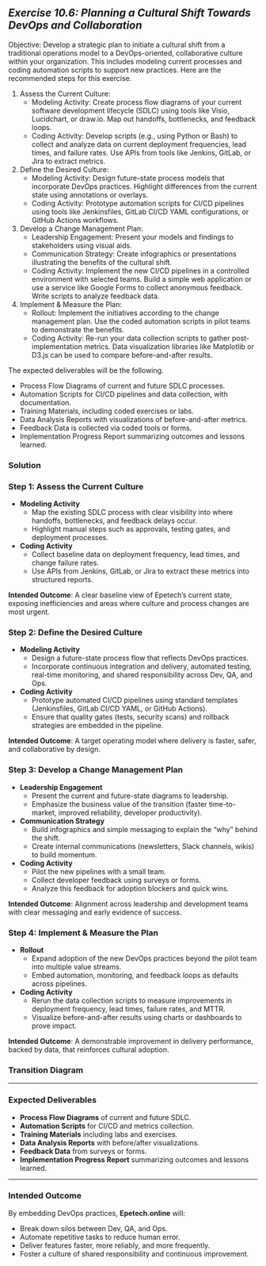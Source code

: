 ## ***Exercise 10.6: Planning a Cultural Shift Towards DevOps and Collaboration***

Objective: Develop a strategic plan to initiate a cultural shift from a traditional operations model to a DevOps-oriented, collaborative culture within your organization. This includes modeling current processes and coding automation scripts to support new practices. Here are the recommended steps for this exercise.

1. Assess the Current Culture:  
   * Modeling Activity: Create process flow diagrams of your current software development lifecycle (SDLC) using tools like Visio, Lucidchart, or draw.io. Map out handoffs, bottlenecks, and feedback loops.  
   * Coding Activity: Develop scripts (e.g., using Python or Bash) to collect and analyze data on current deployment frequencies, lead times, and failure rates. Use APIs from tools like Jenkins, GitLab, or Jira to extract metrics.  
2. Define the Desired Culture:  
   * Modeling Activity: Design future-state process models that incorporate DevOps practices. Highlight differences from the current state using annotations or overlays.  
   * Coding Activity: Prototype automation scripts for CI/CD pipelines using tools like Jenkinsfiles, GitLab CI/CD YAML configurations, or GitHub Actions workflows.  
3. Develop a Change Management Plan:  
   * Leadership Engagement: Present your models and findings to stakeholders using visual aids.  
   * Communication Strategy: Create infographics or presentations illustrating the benefits of the cultural shift.  
   * Coding Activity: Implement the new CI/CD pipelines in a controlled environment with selected teams. Build a simple web application or use a service like Google Forms to collect anonymous feedback. Write scripts to analyze feedback data.  
4. Implement & Measure the Plan:  
   * Rollout: Implement the initiatives according to the change management plan. Use the coded automation scripts in pilot teams to demonstrate the benefits.  
   * Coding Activity: Re-run your data collection scripts to gather post-implementation metrics. Data visualization libraries like Matplotlib or D3.js can be used to compare before-and-after results.

The expected deliverables will be the following.

* Process Flow Diagrams of current and future SDLC processes.  
* Automation Scripts for CI/CD pipelines and data collection, with documentation.  
* Training Materials, including coded exercises or labs.  
* Data Analysis Reports with visualizations of before-and-after metrics.  
* Feedback Data is collected via coded tools or forms.  
* Implementation Progress Report summarizing outcomes and lessons learned.

### **Solution**

### Step 1: Assess the Current Culture
- **Modeling Activity**  
  - Map the existing SDLC process with clear visibility into where handoffs, bottlenecks, and feedback delays occur.  
  - Highlight manual steps such as approvals, testing gates, and deployment processes.  
- **Coding Activity**  
  - Collect baseline data on deployment frequency, lead times, and change failure rates.  
  - Use APIs from Jenkins, GitLab, or Jira to extract these metrics into structured reports.  

**Intended Outcome**: A clear baseline view of Epetech’s current state, exposing inefficiencies and areas where culture and process changes are most urgent.

### Step 2: Define the Desired Culture
- **Modeling Activity**  
  - Design a future-state process flow that reflects DevOps practices.  
  - Incorporate continuous integration and delivery, automated testing, real-time monitoring, and shared responsibility across Dev, QA, and Ops.  
- **Coding Activity**  
  - Prototype automated CI/CD pipelines using standard templates (Jenkinsfiles, GitLab CI/CD YAML, or GitHub Actions).  
  - Ensure that quality gates (tests, security scans) and rollback strategies are embedded in the pipeline.  

**Intended Outcome**: A target operating model where delivery is faster, safer, and collaborative by design.


### Step 3: Develop a Change Management Plan
- **Leadership Engagement**  
  - Present the current and future-state diagrams to leadership.  
  - Emphasize the business value of the transition (faster time-to-market, improved reliability, developer productivity).  
- **Communication Strategy**  
  - Build infographics and simple messaging to explain the “why” behind the shift.  
  - Create internal communications (newsletters, Slack channels, wikis) to build momentum.  
- **Coding Activity**  
  - Pilot the new pipelines with a small team.  
  - Collect developer feedback using surveys or forms.  
  - Analyze this feedback for adoption blockers and quick wins.  

**Intended Outcome**: Alignment across leadership and development teams with clear messaging and early evidence of success.


### Step 4: Implement & Measure the Plan
- **Rollout**  
  - Expand adoption of the new DevOps practices beyond the pilot team into multiple value streams.  
  - Embed automation, monitoring, and feedback loops as defaults across pipelines.  
- **Coding Activity**  
  - Rerun the data collection scripts to measure improvements in deployment frequency, lead times, failure rates, and MTTR.  
  - Visualize before-and-after results using charts or dashboards to prove impact.  

**Intended Outcome**: A demonstrable improvement in delivery performance, backed by data, that reinforces cultural adoption.



###  Transition Diagram


---

### Expected Deliverables
- **Process Flow Diagrams** of current and future SDLC.  
- **Automation Scripts** for CI/CD and metrics collection.  
- **Training Materials** including labs and exercises.  
- **Data Analysis Reports** with before/after visualizations.  
- **Feedback Data** from surveys or forms.  
- **Implementation Progress Report** summarizing outcomes and lessons learned.  

---

### Intended Outcome
By embedding DevOps practices, **Epetech.online** will:  
- Break down silos between Dev, QA, and Ops.  
- Automate repetitive tasks to reduce human error.  
- Deliver features faster, more reliably, and more frequently.  
- Foster a culture of shared responsibility and continuous improvement.  

